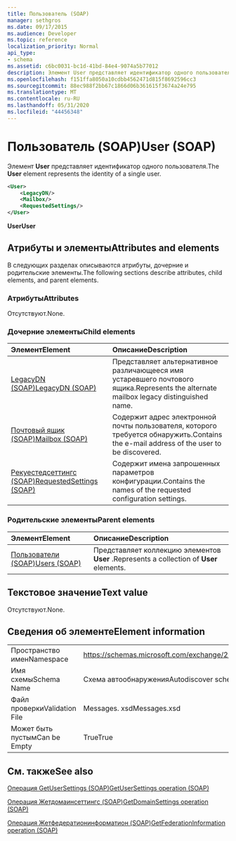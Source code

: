 ```yaml
---
title: Пользователь (SOAP)
manager: sethgros
ms.date: 09/17/2015
ms.audience: Developer
ms.topic: reference
localization_priority: Normal
api_type:
- schema
ms.assetid: c6bc0031-bc1d-41bd-84e4-9074a5b77012
description: Элемент User представляет идентификатор одного пользователя.
ms.openlocfilehash: f151ffa8050a10cdbb4562471d815f8692596cc3
ms.sourcegitcommit: 88ec988f2bb67c1866d06b361615f3674a24e795
ms.translationtype: MT
ms.contentlocale: ru-RU
ms.lasthandoff: 05/31/2020
ms.locfileid: "44456348"
---
```

# <a name="user-soap"></a><span data-ttu-id="e5910-103">Пользователь (SOAP)</span><span class="sxs-lookup"><span data-stu-id="e5910-103">User (SOAP)</span></span>

<span data-ttu-id="e5910-104">Элемент **User** представляет идентификатор одного пользователя.</span><span class="sxs-lookup"><span data-stu-id="e5910-104">The **User** element represents the identity of a single user.</span></span> 
  
```XML
<User>
    <LegacyDN/>
    <Mailbox/>
    <RequestedSettings/>
</User>
```

 <span data-ttu-id="e5910-105">**User**</span><span class="sxs-lookup"><span data-stu-id="e5910-105">**User**</span></span>
## <a name="attributes-and-elements"></a><span data-ttu-id="e5910-106">Атрибуты и элементы</span><span class="sxs-lookup"><span data-stu-id="e5910-106">Attributes and elements</span></span>

<span data-ttu-id="e5910-107">В следующих разделах описываются атрибуты, дочерние и родительские элементы.</span><span class="sxs-lookup"><span data-stu-id="e5910-107">The following sections describe attributes, child elements, and parent elements.</span></span>
  
### <a name="attributes"></a><span data-ttu-id="e5910-108">Атрибуты</span><span class="sxs-lookup"><span data-stu-id="e5910-108">Attributes</span></span>

<span data-ttu-id="e5910-109">Отсутствуют.</span><span class="sxs-lookup"><span data-stu-id="e5910-109">None.</span></span>
  
### <a name="child-elements"></a><span data-ttu-id="e5910-110">Дочерние элементы</span><span class="sxs-lookup"><span data-stu-id="e5910-110">Child elements</span></span>

|<span data-ttu-id="e5910-111">**Элемент**</span><span class="sxs-lookup"><span data-stu-id="e5910-111">**Element**</span></span>|<span data-ttu-id="e5910-112">**Описание**</span><span class="sxs-lookup"><span data-stu-id="e5910-112">**Description**</span></span>|
|:-----|:-----|
|[<span data-ttu-id="e5910-113">LegacyDN (SOAP)</span><span class="sxs-lookup"><span data-stu-id="e5910-113">LegacyDN (SOAP)</span></span>](legacydn-soap.md) <br/> |<span data-ttu-id="e5910-114">Представляет альтернативное различающееся имя устаревшего почтового ящика.</span><span class="sxs-lookup"><span data-stu-id="e5910-114">Represents the alternate mailbox legacy distinguished name.</span></span>  <br/> |
|[<span data-ttu-id="e5910-115">Почтовый ящик (SOAP)</span><span class="sxs-lookup"><span data-stu-id="e5910-115">Mailbox (SOAP)</span></span>](mailbox-soap.md) <br/> |<span data-ttu-id="e5910-116">Содержит адрес электронной почты пользователя, которого требуется обнаружить.</span><span class="sxs-lookup"><span data-stu-id="e5910-116">Contains the e-mail address of the user to be discovered.</span></span>  <br/> |
|[<span data-ttu-id="e5910-117">Рекуестедсеттингс (SOAP)</span><span class="sxs-lookup"><span data-stu-id="e5910-117">RequestedSettings (SOAP)</span></span>](requestedsettings-soap.md) <br/> |<span data-ttu-id="e5910-118">Содержит имена запрошенных параметров конфигурации.</span><span class="sxs-lookup"><span data-stu-id="e5910-118">Contains the names of the requested configuration settings.</span></span>  <br/> |
   
### <a name="parent-elements"></a><span data-ttu-id="e5910-119">Родительские элементы</span><span class="sxs-lookup"><span data-stu-id="e5910-119">Parent elements</span></span>

|<span data-ttu-id="e5910-120">**Элемент**</span><span class="sxs-lookup"><span data-stu-id="e5910-120">**Element**</span></span>|<span data-ttu-id="e5910-121">**Описание**</span><span class="sxs-lookup"><span data-stu-id="e5910-121">**Description**</span></span>|
|:-----|:-----|
|[<span data-ttu-id="e5910-122">Пользователи (SOAP)</span><span class="sxs-lookup"><span data-stu-id="e5910-122">Users (SOAP)</span></span>](users-soap.md) <br/> |<span data-ttu-id="e5910-123">Представляет коллекцию элементов **User** .</span><span class="sxs-lookup"><span data-stu-id="e5910-123">Represents a collection of **User** elements.</span></span>  <br/> |
   
## <a name="text-value"></a><span data-ttu-id="e5910-124">Текстовое значение</span><span class="sxs-lookup"><span data-stu-id="e5910-124">Text value</span></span>

<span data-ttu-id="e5910-125">Отсутствуют.</span><span class="sxs-lookup"><span data-stu-id="e5910-125">None.</span></span>
  
## <a name="element-information"></a><span data-ttu-id="e5910-126">Сведения об элементе</span><span class="sxs-lookup"><span data-stu-id="e5910-126">Element information</span></span>

|||
|:-----|:-----|
|<span data-ttu-id="e5910-127">Пространство имен</span><span class="sxs-lookup"><span data-stu-id="e5910-127">Namespace</span></span>  <br/> |https://schemas.microsoft.com/exchange/2010/Autodiscover  <br/> |
|<span data-ttu-id="e5910-128">Имя схемы</span><span class="sxs-lookup"><span data-stu-id="e5910-128">Schema Name</span></span>  <br/> |<span data-ttu-id="e5910-129">Схема автообнаружения</span><span class="sxs-lookup"><span data-stu-id="e5910-129">Autodiscover schema</span></span>  <br/> |
|<span data-ttu-id="e5910-130">Файл проверки</span><span class="sxs-lookup"><span data-stu-id="e5910-130">Validation File</span></span>  <br/> |<span data-ttu-id="e5910-131">Messages. xsd</span><span class="sxs-lookup"><span data-stu-id="e5910-131">Messages.xsd</span></span>  <br/> |
|<span data-ttu-id="e5910-132">Может быть пустым</span><span class="sxs-lookup"><span data-stu-id="e5910-132">Can be Empty</span></span>  <br/> |<span data-ttu-id="e5910-133">True</span><span class="sxs-lookup"><span data-stu-id="e5910-133">True</span></span>  <br/> |
   
## <a name="see-also"></a><span data-ttu-id="e5910-134">См. также</span><span class="sxs-lookup"><span data-stu-id="e5910-134">See also</span></span>



[<span data-ttu-id="e5910-135">Операция GetUserSettings (SOAP)</span><span class="sxs-lookup"><span data-stu-id="e5910-135">GetUserSettings operation (SOAP)</span></span>](getusersettings-operation-soap.md)
  
[<span data-ttu-id="e5910-136">Операция Жетдомаинсеттингс (SOAP)</span><span class="sxs-lookup"><span data-stu-id="e5910-136">GetDomainSettings operation (SOAP)</span></span>](getdomainsettings-operation-soap.md)
  
[<span data-ttu-id="e5910-137">Операция Жетфедератионинформатион (SOAP)</span><span class="sxs-lookup"><span data-stu-id="e5910-137">GetFederationInformation operation (SOAP)</span></span>](getfederationinformation-operation-soap.md)


